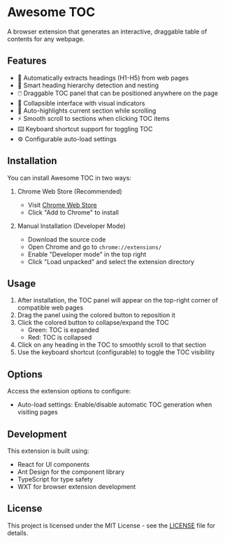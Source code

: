 # Awesome TOC

A browser extension that generates an interactive, draggable table of contents for any webpage.

## Features

- 🚀 Automatically extracts headings (H1-H5) from web pages
- 🎯 Smart heading hierarchy detection and nesting
- 🖱️ Draggable TOC panel that can be positioned anywhere on the page
- 🎨 Collapsible interface with visual indicators
- 📍 Auto-highlights current section while scrolling
- ⚡ Smooth scroll to sections when clicking TOC items
- ⌨️ Keyboard shortcut support for toggling TOC
- ⚙️ Configurable auto-load settings

## Installation

You can install Awesome TOC in two ways:

1. Chrome Web Store (Recommended)
   - Visit [Chrome Web Store](https://chromewebstore.google.com/detail/awesome-toc/pdmggidnacmkccaleplpejifphhfbfag)
   - Click "Add to Chrome" to install

2. Manual Installation (Developer Mode)
   - Download the source code
   - Open Chrome and go to `chrome://extensions/`
   - Enable "Developer mode" in the top right
   - Click "Load unpacked" and select the extension directory

## Usage

1. After installation, the TOC panel will appear on the top-right corner of compatible web pages
2. Drag the panel using the colored button to reposition it
3. Click the colored button to collapse/expand the TOC
   - Green: TOC is expanded
   - Red: TOC is collapsed
4. Click on any heading in the TOC to smoothly scroll to that section
5. Use the keyboard shortcut (configurable) to toggle the TOC visibility

## Options

Access the extension options to configure:

- Auto-load settings: Enable/disable automatic TOC generation when visiting pages

## Development

This extension is built using:

- React for UI components
- Ant Design for the component library
- TypeScript for type safety
- WXT for browser extension development

## License

This project is licensed under the MIT License - see the [LICENSE](LICENSE) file for details.
